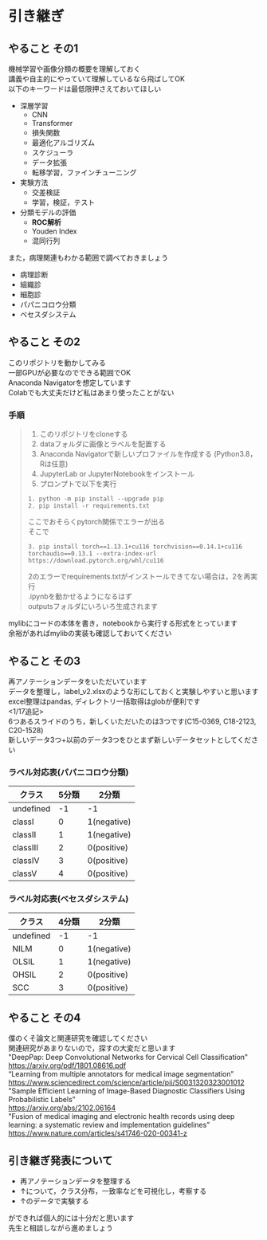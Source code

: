 # 引き継ぎ

## やること その1
機械学習や画像分類の概要を理解しておく  
講義や自主的にやっていて理解しているなら飛ばしてOK  
以下のキーワードは最低限押さえておいてほしい  
- 深層学習
  - CNN
  - Transformer
  - 損失関数
  - 最適化アルゴリズム
  - スケジューラ
  - データ拡張
  - 転移学習，ファインチューニング
- 実験方法
  - 交差検証
  - 学習，検証，テスト
- 分類モデルの評価
  - **ROC解析**
  - Youden Index
  - 混同行列

また，病理関連もわかる範囲で調べておきましょう  
- 病理診断
- 組織診
- 細胞診
- パパニコロウ分類
- ベセスダシステム

## やること その2
このリポジトリを動かしてみる  
一部GPUが必要なのでできる範囲でOK  
Anaconda Navigatorを想定しています  
Colabでも大丈夫だけど私はあまり使ったことがない  
### 手順
>1. このリポジトリをcloneする
>2. dataフォルダに画像とラベルを配置する
>3. Anaconda Navigatorで新しいプロファイルを作成する (Python3.8，Rは任意)
>4. JupyterLab or JupyterNotebookをインストール
>5. プロンプトで以下を実行
>
>```
>1. python -m pip install --upgrade pip
>2. pip install -r requirements.txt
>```
>ここでおそらくpytorch関係でエラーが出る  
>そこで  
>```
>3. pip install torch==1.13.1+cu116 torchvision==0.14.1+cu116 torchaudio==0.13.1 --extra-index-url https://download.pytorch.org/whl/cu116
>```
>2のエラーでrequirements.txtがインストールできてない場合は，2を再実行  
>.ipynbを動かせるようになるはず  
>outputsフォルダにいろいろ生成されます

mylibにコードの本体を書き，notebookから実行する形式をとっています  
余裕があればmylibの実装も確認しておいてください

## やること その3
再アノテーションデータをいただいています  
データを整理し，label_v2.xlsxのような形にしておくと実験しやすいと思います  
excel整理はpandas, ディレクトリ一括取得はglobが便利です  
<1/17追記>  
6つあるスライドのうち，新しくいただいたのは3つです(C15-0369, C18-2123, C20-1528)  
新しいデータ3つ+以前のデータ3つをひとまず新しいデータセットとしてください  
### ラベル対応表(パパニコロウ分類)  
|クラス|5分類|2分類|
|------|------|------|
|undefined|-1|-1|
|classⅠ|0|1(negative)|
|classⅡ|1|1(negative)|
|classⅢ|2|0(positive)|
|classⅣ|3|0(positive)|
|classⅤ|4|0(positive)|
### ラベル対応表(ベセスダシステム)
|クラス|4分類|2分類|
|------|------|------|
|undefined|-1|-1|
|NILM|0|1(negative)|
|OLSIL|1|1(negative)|
|OHSIL|2|0(positive)|
|SCC|3|0(positive)|

## やること その4
僕のくそ論文と関連研究を確認してください  
関連研究があまりないので，探すの大変だと思います  
"DeepPap: Deep Convolutional Networks for Cervical Cell Classification"  
https://arxiv.org/pdf/1801.08616.pdf  
“Learning from multiple annotators for medical image segmentation”  
https://www.sciencedirect.com/science/article/pii/S0031320323001012  
"Sample Efficient Learning of Image-Based Diagnostic Classifiers Using Probabilistic Labels”  
https://arxiv.org/abs/2102.06164  
"Fusion of medical imaging and electronic health records using deep learning: a systematic review and implementation guidelines”  
https://www.nature.com/articles/s41746-020-00341-z  

## 引き継ぎ発表について
- 再アノテーションデータを整理する
- ↑について，クラス分布，一致率などを可視化し，考察する
- ↑のデータで実験する
  
ができれば個人的には十分だと思います  
先生と相談しながら進めましょう  
